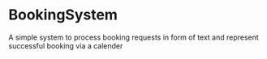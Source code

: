 # BookingSystem
A simple system to process booking requests in form of text and represent successful booking via a calender
